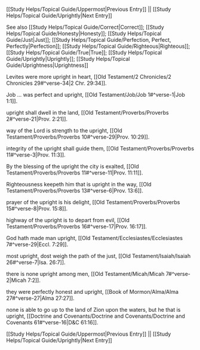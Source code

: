[[Study Helps/Topical Guide/Uppermost|Previous Entry]]  ||  [[Study Helps/Topical Guide/Uprightly|Next Entry]]

 See also [[Study Helps/Topical Guide/Correct|Correct]]; [[Study Helps/Topical Guide/Honesty|Honesty]]; [[Study Helps/Topical Guide/Just|Just]]; [[Study Helps/Topical Guide/Perfection, Perfect, Perfectly|Perfection]]; [[Study Helps/Topical Guide/Righteous|Righteous]]; [[Study Helps/Topical Guide/True|True]]; [[Study Helps/Topical Guide/Uprightly|Uprightly]]; [[Study Helps/Topical Guide/Uprightness|Uprightness]]

 Levites were more upright in heart, [[Old Testament/2 Chronicles/2 Chronicles 29#^verse-34|2 Chr. 29:34]].

 Job ... was perfect and upright, [[Old Testament/Job/Job 1#^verse-1|Job 1:1]].

 upright shall dwell in the land, [[Old Testament/Proverbs/Proverbs 2#^verse-21|Prov. 2:21]].

 way of the Lord is strength to the upright, [[Old Testament/Proverbs/Proverbs 10#^verse-29|Prov. 10:29]].

 integrity of the upright shall guide them, [[Old Testament/Proverbs/Proverbs 11#^verse-3|Prov. 11:3]].

 By the blessing of the upright the city is exalted, [[Old Testament/Proverbs/Proverbs 11#^verse-11|Prov. 11:11]].

 Righteousness keepeth him that is upright in the way, [[Old Testament/Proverbs/Proverbs 13#^verse-6|Prov. 13:6]].

 prayer of the upright is his delight, [[Old Testament/Proverbs/Proverbs 15#^verse-8|Prov. 15:8]].

 highway of the upright is to depart from evil, [[Old Testament/Proverbs/Proverbs 16#^verse-17|Prov. 16:17]].

 God hath made man upright, [[Old Testament/Ecclesiastes/Ecclesiastes 7#^verse-29|Eccl. 7:29]].

 most upright, dost weigh the path of the just, [[Old Testament/Isaiah/Isaiah 26#^verse-7|Isa. 26:7]].

 there is none upright among men, [[Old Testament/Micah/Micah 7#^verse-2|Micah 7:2]].

 they were perfectly honest and upright, [[Book of Mormon/Alma/Alma 27#^verse-27|Alma 27:27]].

 none is able to go up to the land of Zion upon the waters, but he that is upright, [[Doctrine and Covenants/Doctrine and Covenants/Doctrine and Covenants 61#^verse-16|D&C 61:16]].

[[Study Helps/Topical Guide/Uppermost|Previous Entry]]  ||  [[Study Helps/Topical Guide/Uprightly|Next Entry]]